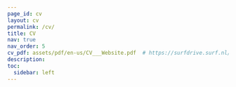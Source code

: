 ```yaml
---
page_id: cv
layout: cv
permalink: /cv/
title: CV
nav: true
nav_order: 5
cv_pdf: assets/pdf/en-us/CV___Website.pdf  # https://surfdrive.surf.nl/files/index.php/s/QPd4GZ4IUfwuHRD
description: 
toc:
  sidebar: left
---
```

